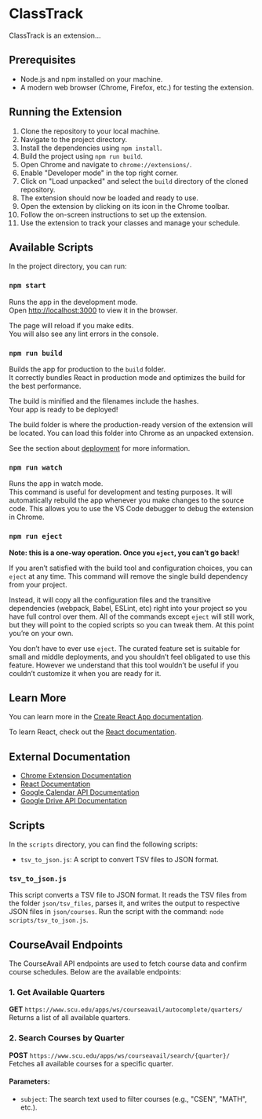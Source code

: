 # ClassTrack

ClassTrack is an extension...

## Prerequisites
- Node.js and npm installed on your machine.
- A modern web browser (Chrome, Firefox, etc.) for testing the extension.

## Running the Extension

1. Clone the repository to your local machine.
2. Navigate to the project directory.
3. Install the dependencies using `npm install`.
4. Build the project using `npm run build`.
5. Open Chrome and navigate to `chrome://extensions/`.
6. Enable "Developer mode" in the top right corner.
7. Click on "Load unpacked" and select the `build` directory of the cloned repository.
8. The extension should now be loaded and ready to use.
9. Open the extension by clicking on its icon in the Chrome toolbar.
10. Follow the on-screen instructions to set up the extension.
11. Use the extension to track your classes and manage your schedule.

## Available Scripts

In the project directory, you can run:

### `npm start`

Runs the app in the development mode.\
Open [http://localhost:3000](http://localhost:3000) to view it in the browser.

The page will reload if you make edits.\
You will also see any lint errors in the console.

### `npm run build`

Builds the app for production to the `build` folder.\
It correctly bundles React in production mode and optimizes the build for the best performance.

The build is minified and the filenames include the hashes.\
Your app is ready to be deployed!

The build folder is where the production-ready version of the extension will be located. You can load this folder into Chrome as an unpacked extension.

See the section about [deployment](https://facebook.github.io/create-react-app/docs/deployment) for more information.

### `npm run watch`

Runs the app in watch mode.\
This command is useful for development and testing purposes. It will automatically rebuild the app whenever you make changes to the source code.
This allows you to use the VS Code debugger to debug the extension in Chrome.

### `npm run eject`

**Note: this is a one-way operation. Once you `eject`, you can’t go back!**

If you aren’t satisfied with the build tool and configuration choices, you can `eject` at any time. This command will remove the single build dependency from your project.

Instead, it will copy all the configuration files and the transitive dependencies (webpack, Babel, ESLint, etc) right into your project so you have full control over them. All of the commands except `eject` will still work, but they will point to the copied scripts so you can tweak them. At this point you’re on your own.

You don’t have to ever use `eject`. The curated feature set is suitable for small and middle deployments, and you shouldn’t feel obligated to use this feature. However we understand that this tool wouldn’t be useful if you couldn’t customize it when you are ready for it.

## Learn More

You can learn more in the [Create React App documentation](https://facebook.github.io/create-react-app/docs/getting-started).

To learn React, check out the [React documentation](https://reactjs.org/).

## External Documentation
- [Chrome Extension Documentation](https://developer.chrome.com/docs/extensions/mv3/getstarted/)
- [React Documentation](https://reactjs.org/docs/getting-started.html)
- [Google Calendar API Documentation](https://developers.google.com/workspace/calendar/api/v3/reference)
- [Google Drive API Documentation](https://developers.google.com/workspace/drive/api/reference/rest/v3)

## Scripts

In the `scripts` directory, you can find the following scripts:
- `tsv_to_json.js`: A script to convert TSV files to JSON format.

### `tsv_to_json.js`
This script converts a TSV file to JSON format. It reads the TSV files from the folder `json/tsv_files`, parses it, and writes the output to respective JSON files in `json/courses`. Run the script with the command: `node scripts/tsv_to_json.js`.

## CourseAvail Endpoints

The CourseAvail API endpoints are used to fetch course data and confirm course schedules. Below are the available endpoints:

### 1. Get Available Quarters
**GET** `https://www.scu.edu/apps/ws/courseavail/autocomplete/quarters/`  
Returns a list of all available quarters.

### 2. Search Courses by Quarter
**POST** `https://www.scu.edu/apps/ws/courseavail/search/{quarter}/`  
Fetches all available courses for a specific quarter.

#### Parameters:
- `subject`: The search text used to filter courses (e.g., "CSEN", "MATH", etc.).
